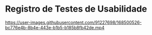 # Registro de Testes de Usabilidade



https://user-images.githubusercontent.com/91227698/168500526-bc776e4b-8b4e-443e-b1b5-b185b8fb42de.mp4

